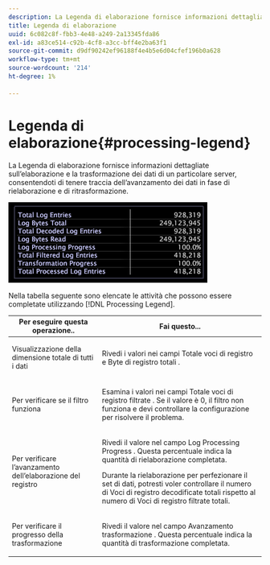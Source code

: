 ```yaml
---
description: La Legenda di elaborazione fornisce informazioni dettagliate sull’elaborazione e la trasformazione dei dati di un particolare server, consentendoti di tenere traccia dell’avanzamento dei dati in fase di rielaborazione e di ritrasformazione.
title: Legenda di elaborazione
uuid: 6c082c8f-fbb3-4e48-a249-2a13345fda86
exl-id: a83ce514-c92b-4cf8-a3cc-bff4e2ba63f1
source-git-commit: d9df90242ef96188f4e4b5e6d04cfef196b0a628
workflow-type: tm+mt
source-wordcount: '214'
ht-degree: 1%

---
```


# Legenda di elaborazione{#processing-legend}

La Legenda di elaborazione fornisce informazioni dettagliate sull’elaborazione e la trasformazione dei dati di un particolare server, consentendoti di tenere traccia dell’avanzamento dei dati in fase di rielaborazione e di ritrasformazione.

![](assets/vis_ProcessingLegend.png)

Nella tabella seguente sono elencate le attività che possono essere completate utilizzando [!DNL Processing Legend].

<table id="table_6149250C44B14C44A3CB1CEF68B280C6"> 
 <thead> 
  <tr> 
   <th colname="col1" class="entry"> Per eseguire questa operazione.. </th> 
   <th colname="col2" class="entry"> Fai questo... </th> 
  </tr> 
 </thead>
 <tbody> 
  <tr> 
   <td colname="col1"> <p>Visualizzazione della dimensione totale di tutti i dati </p> </td> 
   <td colname="col2"> <p>Rivedi i valori nei campi <span class="wintitle"> Totale voci di registro</span> e <span class="wintitle"> Byte di registro totali</span> . </p> </td> 
  </tr> 
  <tr> 
   <td colname="col1"> <p>Per verificare se il filtro funziona </p> </td> 
   <td colname="col2"> <p>Esamina i valori nei campi <span class="wintitle"> Totale voci di registro filtrate</span> . Se il valore è 0, il filtro non funziona e devi controllare la configurazione per risolvere il problema. </p> </td> 
  </tr> 
  <tr> 
   <td colname="col1"> <p>Per verificare l’avanzamento dell’elaborazione del registro </p> </td> 
   <td colname="col2"> <p>Rivedi il valore nel campo <span class="wintitle"> Log Processing Progress</span> . Questa percentuale indica la quantità di rielaborazione completata. </p> <p>Durante la rielaborazione per perfezionare il set di dati, potresti voler controllare il numero di <span class="wintitle"> Voci di registro decodificate totali</span> rispetto al numero di <span class="wintitle"> Voci di registro filtrate totali</span>. </p> </td> 
  </tr> 
  <tr> 
   <td colname="col1"> <p>Per verificare il progresso della trasformazione </p> </td> 
   <td colname="col2"> <p>Rivedi il valore nel campo <span class="wintitle"> Avanzamento trasformazione</span> . Questa percentuale indica la quantità di trasformazione completata. </p> </td> 
  </tr> 
 </tbody> 
</table>
